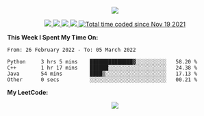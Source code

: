 <!--
**chenjiyan2001/chenjiyan2001** is a ✨ _special_ ✨ repository because its `README.md` (this file) appears on your GitHub profile.

Here are some ideas to get you started:

- 🔭 I’m currently working on ...
- 🌱 I’m currently learning ...
- 👯 I’m looking to collaborate on ...
- 🤔 I’m looking for help with ...
- 💬 Ask me about ...
- 📫 How to reach me: ...
- 😄 Pronouns: ...
- ⚡ Fun fact: ...
-->

<p align="center">
  <a href="https://github.com/chenjiyan2001" class="rich-diff-level-one">
    <img src="https://github-readme-stats.vercel.app/api?username=chenjiyan2001&show_icons=true&theme=onedark">
  </a>
</p>

<p align="center">
  <a href="https://github.com/chenjiyan2001">
    <img src="https://badges.pufler.dev/visits/chenjiyan2001/chenjiyan2001?style=flat-square&color=black&logo=github">
  </a>
  <a href="https://github.com/chenjiyan2001">
    <img src="https://badges.pufler.dev/years/chenjiyan2001?style=flat-square&color=black&logo=github">
  </a>
  <a href="https://github.com/chenjiyan2001?tab=repositories">
    <img src="https://badges.pufler.dev/repos/chenjiyan2001?style=flat-square&color=black&logo=github">
  </a>
  <a href="https://github.com/chenjiyan2001">
    <img src="https://badges.pufler.dev/commits/monthly/chenjiyan2001?style=flat-square&color=black&logo=github">
  </a>
  <a href="https://wakatime.com/@8d643437-66da-4afa-bfae-3b4a5bb9b1c7">
    <img src="https://wakatime.com/badge/user/8d643437-66da-4afa-bfae-3b4a5bb9b1c7.svg" alt="Total time coded since Nov 19 2021" />
  </a>
</p>

**This Week I Spent My Time On:**
<!--START_SECTION:waka-->

```text
From: 26 February 2022 - To: 05 March 2022

Python     3 hrs 5 mins    ██████████████▓░░░░░░░░░░   58.20 %
C++        1 hr 17 mins    ██████░░░░░░░░░░░░░░░░░░░   24.38 %
Java       54 mins         ████▒░░░░░░░░░░░░░░░░░░░░   17.13 %
Other      0 secs          ░░░░░░░░░░░░░░░░░░░░░░░░░   00.21 %
```

<!--END_SECTION:waka-->

**My LeetCode:**   
<p align="center">
   <img src="https://stats.justsong.cn/api/leetcode?username=Maybe_one_day&cn=true">
</p>
